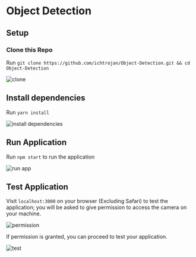 # Object Detection

## Setup

### Clone this Repo

Run `git clone https://github.com/ichtrojan/Object-Detection.git && cd Object-Detection`

![clone](https://res.cloudinary.com/ichtrojan/image/upload/v1552174039/Screenshot_2019-03-10_at_12.26.22_AM_cdsj2g.png)

## Install dependencies

Run `yarn install`

![install dependencies](https://res.cloudinary.com/ichtrojan/image/upload/v1552174173/Screenshot_2019-03-10_at_12.29.24_AM_vpral5.png)

## Run Application

Run `npm start` to run the application

![run app](https://res.cloudinary.com/ichtrojan/image/upload/v1552174310/Screenshot_2019-03-10_at_12.31.23_AM_brqtjd.png)

## Test Application

Visit `localhost:3000` on your browser (Excluding Safari) to test the application; you will be asked to give permission to access the camera on your machine.

![permission](https://res.cloudinary.com/ichtrojan/image/upload/v1552174435/Screenshot_2019-03-10_at_12.33.48_AM_m9fkjm.png)

If permission is granted, you can proceed to test your application.

![test](https://res.cloudinary.com/ichtrojan/image/upload/v1552175031/Screenshot_2019-03-10_at_12.37.39_AM_ovl8y5.png)
